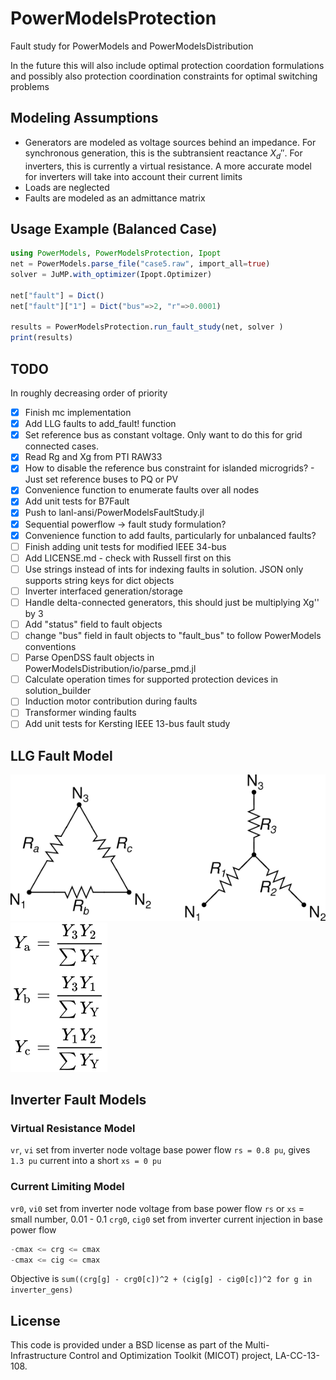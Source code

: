 # PowerModelsProtection

Fault study for PowerModels and PowerModelsDistribution

In the future this will also include optimal protection coordation formulations and possibly also protection coordination constraints for optimal switching problems

## Modeling Assumptions

* Generators are modeled as voltage sources behind an impedance. For synchronous generation, this is the subtransient reactance $X_d''$. For inverters, this is currently a virtual resistance. A more accurate model for inverters will take into account their
current limits
* Loads are neglected
* Faults are modeled as an admittance matrix

## Usage Example (Balanced Case)

```julia
using PowerModels, PowerModelsProtection, Ipopt
net = PowerModels.parse_file("case5.raw", import_all=true)
solver = JuMP.with_optimizer(Ipopt.Optimizer)

net["fault"] = Dict()
net["fault"]["1"] = Dict("bus"=>2, "r"=>0.0001)

results = PowerModelsProtection.run_fault_study(net, solver )
print(results)
```

## TODO

In roughly decreasing order of priority

* [x] Finish mc implementation
* [x] Add LLG faults to add_fault! function
* [x] Set reference bus as constant voltage. Only want to do this for grid connected cases.
* [x] Read Rg and Xg from PTI RAW33
* [x] How to disable the reference bus constraint for islanded microgrids? - Just set reference buses to PQ or PV
* [x] Convenience function to enumerate faults over all nodes
* [x] Add unit tests for B7Fault
* [x] Push to lanl-ansi/PowerModelsFaultStudy.jl
* [x] Sequential powerflow -> fault study formulation?
* [x] Convenience function to add faults, particularly for unbalanced faults?
* [ ] Finish adding unit tests for modified IEEE 34-bus
* [ ] Add LICENSE.md - check with Russell first on this
* [ ] Use strings instead of ints for indexing faults in solution. JSON only supports string keys for dict objects
* [ ] Inverter interfaced generation/storage
* [ ] Handle delta-connected generators, this should just be multiplying Xg'' by 3
* [ ] Add "status" field to fault objects
* [ ] change "bus" field in fault objects to "fault_bus" to follow PowerModels conventions
* [ ] Parse OpenDSS fault objects in PowerModelsDistribution/io/parse_pmd.jl
* [ ] Calculate operation times for supported protection devices in solution_builder
* [ ] Induction motor contribution during faults
* [ ] Transformer winding faults
* [ ] Add unit tests for Kersting IEEE 13-bus fault study

## LLG Fault Model

![Wye & Delta Load Configurations](/docs/src/assets/wye-delta.svg)
![Unbalanced Wye to Delta Admittance Conversion](/docs/src/assets/wye-delta-admittance-conversion.svg)

## Inverter Fault Models

### Virtual Resistance Model

`vr`, `vi` set from inverter node voltage base power flow
`rs = 0.8 pu`, gives `1.3 pu` current into a short
`xs = 0 pu`

### Current Limiting Model

`vr0`, `vi0` set from inverter node voltage from base power flow
`rs` or `xs` = small number, 0.01 - 0.1
`crg0`, `cig0` set from inverter current injection in base power flow

```julia
-cmax <= crg <= cmax
-cmax <= cig <= cmax
```

Objective is `sum((crg[g] - crg0[c])^2 + (cig[g] - cig0[c])^2 for g in inverter_gens)`

## License

This code is provided under a BSD license as part of the Multi-Infrastructure Control and Optimization Toolkit (MICOT) project, LA-CC-13-108.
